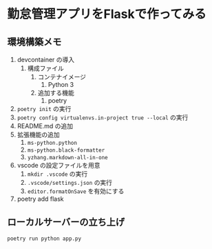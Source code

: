 # 勤怠管理アプリをFlaskで作ってみる

## 環境構築メモ

1. devcontainer の導入
   1. 構成ファイル
      1. コンテナイメージ
         1. Python 3
      2. 追加する機能
         1. poetry
2. `poetry init` の実行
3. `poetry config virtualenvs.in-project true --local` の実行
4. README.md の追加
5. 拡張機能の追加
   1. `ms-python.python`
   2. `ms-python.black-formatter`
   3. `yzhang.markdown-all-in-one`
6. vscode の設定ファイルを用意
   1. `mkdir .vscode` の実行
   2. `.vscode/settings.json` の実行
   3. `editor.formatOnSave` を有効にする
7. poetry add flask

## ローカルサーバーの立ち上げ

`poetry run python app.py`
